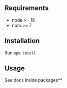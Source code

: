 ## Requirements

- node >= 16
- npm >= 7

## Installation

Run `npm intall`

## Usage
See docs inside packages**
